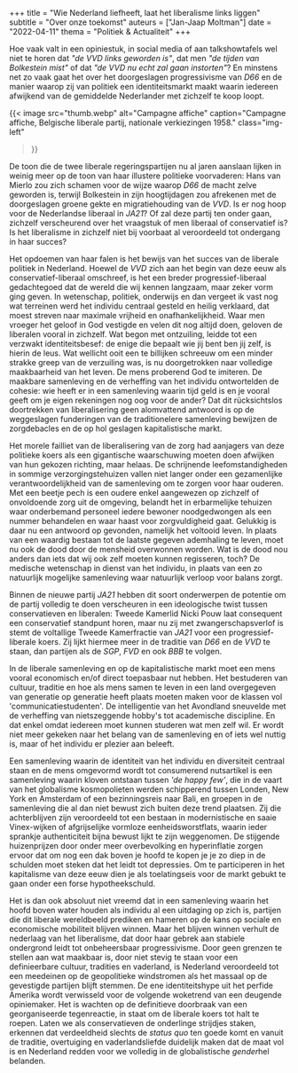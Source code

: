 +++
title    = "Wie Nederland liefheeft, laat het liberalisme links liggen"
subtitle = "Over onze toekomst"
auteurs  = ["Jan-Jaap Moltman"]
date     = "2022-04-11"
thema    = "Politiek & Actualiteit"
+++


Hoe vaak valt in een opiniestuk, in social media of aan talkshowtafels wel niet te horen dat _"de VVD links geworden is"_, dat men _"de tijden van Bolkestein mist"_ of dat _"de VVD nu echt zal gaan instorten"_? En minstens net zo vaak gaat het over het doorgeslagen progressivisme van _D66_ en de manier waarop zij van politiek een identiteitsmarkt maakt waarin iedereen afwijkend van de gemiddelde Nederlander met zichzelf te koop loopt.

{{< image
	src="thumb.webp"
	alt="Campagne affiche"
	caption="Campagne affiche, Belgische liberale partij, nationale verkiezingen 1958."
	class="img-left"
>}}

De toon die de twee liberale regeringspartijen nu al jaren aanslaan lijken in weinig meer op de toon van haar illustere politieke voorvaderen: Hans van Mierlo zou zich schamen voor de wijze waarop _D66_ de macht zelve geworden is, terwijl Bolkestein in zijn hoogtijdagen zou afrekenen met de doorgeslagen groene gekte en migratiehouding van de _VVD_. Is er nog hoop voor de Nederlandse liberaal in _JA21_? Of zal deze partij ten onder gaan, zichzelf verscheurend over het vraagstuk of men liberaal of conservatief is? Is het liberalisme in zichzelf niet bij voorbaat al veroordeeld tot ondergang in haar succes?

Het opdoemen van haar falen is het bewijs van het succes van de liberale politiek in Nederland. Hoewel de _VVD_ zich aan het begin van deze eeuw als conservatief-liberaal omschreef, is het een breder progressief-liberaal gedachtegoed dat de wereld die wij kennen langzaam, maar zeker vorm ging geven. In wetenschap, politiek, onderwijs en dan vergeet ik vast nog wat terreinen werd het individu centraal gesteld en heilig verklaard, dat moest streven naar maximale vrijheid en onafhankelijkheid. Waar men vroeger het geloof in God vestigde en velen dit nog altijd doen, geloven de liberalen vooral in zichzelf. Wat begon met ontzuiling, leidde tot een verzwakt identiteitsbesef: de enige die bepaalt wie jij bent ben jij zelf, is hierin de leus. Wat wellicht ooit een te billijken schreeuw om een minder strakke greep van de verzuiling was, is nu doorgetrokken naar volledige maakbaarheid van het leven. De mens proberend God te imiteren. De maakbare samenleving en de verheffing van het individu ontwortelden de cohesie: wie heeft er in een samenleving waarin tijd geld is en je vooral geeft om je eigen rekeningen nog oog voor de ander? Dat dit rücksichtslos doortrekken van liberalisering geen alomvattend antwoord is op de weggeslagen funderingen van de traditionelere samenleving bewijzen de zorgdebacles en de op hol geslagen kapitalistische markt.

Het morele failliet van de liberalisering van de zorg had aanjagers van deze politieke koers als een gigantische waarschuwing moeten doen afwijken van hun gekozen richting, maar helaas. De schrijnende leefomstandigheden in sommige verzorgingstehuizen vallen niet langer onder een gezamenlijke verantwoordelijkheid van de samenleving om te zorgen voor haar ouderen. Met een beetje pech is een oudere enkel aangewezen op zichzelf of onvoldoende zorg uit de omgeving, belandt het in erbarmelijke tehuizen waar onderbemand personeel iedere bewoner noodgedwongen als een nummer behandelen en waar haast voor zorgvuldigheid gaat. Gelukkig is daar nu een antwoord op gevonden, namelijk het voltooid leven. In plaats van een waardig bestaan tot de laatste gegeven ademhaling te leven, moet nu ook de dood door de mensheid overwonnen worden. Wat is de dood nou anders dan iets dat wij ook zelf moeten kunnen regisseren, toch? De medische wetenschap in dienst van het individu, in plaats van een zo natuurlijk mogelijke samenleving waar natuurlijk verloop voor balans zorgt.

Binnen de nieuwe partij _JA21_ hebben dit soort onderwerpen de potentie om de partij volledig te doen verscheuren in een ideologische twist tussen conservatieven en liberalen: Tweede Kamerlid Nicki Pouw laat consequent een conservatief standpunt horen, maar nu zij met zwangerschapsverlof is stemt de voltallige Tweede Kamerfractie van _JA21_ voor een progressief-liberale koers. Zij lijkt hiermee meer in de traditie van _D66_ en de _VVD_ te staan, dan partijen als de _SGP_, _FVD_ en ook _BBB_ te volgen.

In de liberale samenleving en op de kapitalistische markt moet een mens vooral economisch en/of direct toepasbaar nut hebben. Het bestuderen van cultuur, traditie en hoe als mens samen te leven in een land overgegeven van generatie op generatie heeft plaats moeten maken voor de klassen vol 'communicatiestudenten'. De intelligentie van het Avondland sneuvelde met de verheffing van nietszeggende hobby's tot academische discipline. En dat enkel omdat iedereen moet kunnen studeren wat men zelf wil. Er wordt niet meer gekeken naar het belang van de samenleving en of iets wel nuttig is, maar of het individu er plezier aan beleeft.

Een samenleving waarin de identiteit van het individu en diversiteit centraal staan en de mens omgevormd wordt tot consumerend nutsartikel is een samenleving waarin kloven ontstaan tussen _'de happy few'_, die in de vaart van het globalisme kosmopolieten werden schipperend tussen Londen, New York en Amsterdam of een bezinningsreis naar Bali, en groepen in de samenleving die al dan niet bewust zich buiten deze trend plaatsen. Zij die achterblijven zijn veroordeeld tot een bestaan in modernistische en saaie Vinex-wijken of afgrijselijke vormloze eenheidsworstflats, waarin ieder sprankje authenticiteit bijna bewust lijkt te zijn weggenomen. De stijgende huizenprijzen door onder meer overbevolking en hyperinflatie zorgen ervoor dat om nog een dak boven je hoofd te kopen je je zo diep in de schulden moet steken dat het leidt tot depressies. Om te participeren in het kapitalisme van deze eeuw dien je als toelatingseis voor de markt gebukt te gaan onder een forse hypotheekschuld.

Het is dan ook absoluut niet vreemd dat in een samenleving waarin het hoofd boven water houden als individu al een uitdaging op zich is, partijen die dit liberale wereldbeeld prediken en hameren op de kans op sociale en economische mobiliteit blijven winnen. Maar het blijven winnen verhult de nederlaag van het liberalisme, dat door haar gebrek aan stabiele ondergrond leidt tot onbeheersbaar progressivisme. Door geen grenzen te stellen aan wat maakbaar is, door niet stevig te staan voor een definieerbare cultuur, tradities en vaderland, is Nederland veroordeeld tot een meedeinen op de geopolitieke windstromen als het massaal op de gevestigde partijen blijft stemmen. De ene identiteitshype uit het perfide Amerika wordt verwisseld voor de volgende woketrend van een deugende opiniemaker. Het is wachten op de definitieve doorbraak van een georganiseerde tegenreactie, in staat om de liberale koers tot halt te roepen. Laten we als conservatieven de onderlinge strijdjes staken, erkennen dat verdeeldheid slechts de _status quo_ ten goede komt en vanuit de traditie, overtuiging en vaderlandsliefde duidelijk maken dat de maat vol is en Nederland redden voor we volledig in de globalistische <i>gender</i>hel belanden.

